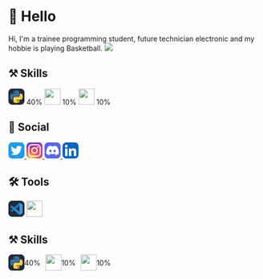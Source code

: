 # 👋 Hello 
Hi, I'm a trainee programming student, future technician electronic and my hobbie is playing Basketball.
![](https://i.pinimg.com/originals/1e/a6/66/1ea66601f1ee09b578c40feee6ecd953.gif)

## ⚒️ Skills

<img src="https://github.com/tandpfun/skill-icons/raw/main/icons/Python-Dark.svg" width="32" height="32"> 40%  <img src="https://cdn.jsdelivr.net/gh/devicons/devicon/icons/csharp/csharp-original.svg" width="32" height="32"> 10%  <img src="https://cdn.jsdelivr.net/gh/devicons/devicon/icons/cplusplus/cplusplus-original.svg" width="32" height="32"> 10%

## 📲 Social

<a href="https://twitter.com/0_o__sami__o_0">
  <img src="https://github.com/tandpfun/skill-icons/raw/main/icons/Twitter.svg" width="32" height="32">
</a>

<a href="https://instagram.com/0_o__sami__o_0?igshid=MzNlNGNkZWQ4Mg==">
  <img src="https://github.com/tandpfun/skill-icons/raw/main/icons/Instagram.svg" width="32" height="32">
</a>

<a href="https://discord.gg/YBa4PP7M">
  <img src="https://github.com/tandpfun/skill-icons/raw/main/icons/Discord.svg" width="32" height="32">
</a>

<a href="https://www.linkedin.com/in/aldo-samuel-vladimir-q-03a48327a">
  <img src="https://github.com/tandpfun/skill-icons/raw/main/icons/LinkedIn.svg" width="32" height="32">
</a>

## 🛠 Tools
<img src="https://github.com/tandpfun/skill-icons/raw/main/icons/VSCode-Dark.svg" width="32" height="32"> <img src="https://cdn.jsdelivr.net/gh/devicons/devicon/icons/godot/godot-original.svg" width="32" height="32">


## ⚒️ Skills

<div style="display: flex; align-items: center;">
  <img src="https://github.com/tandpfun/skill-icons/raw/main/icons/Python-Dark.svg" width="32" height="32"> 
  <div style="margin-right: 10px;">40%</div>

  <img src="https://cdn.jsdelivr.net/gh/devicons/devicon/icons/csharp/csharp-original.svg" width="32" height="32"> 
  <div style="margin-right: 10px;">10%</div>

  <img src="https://cdn.jsdelivr.net/gh/devicons/devicon/icons/cplusplus/cplusplus-original.svg" width="32" height="32"> 
  <div>10%</div>
</div>
